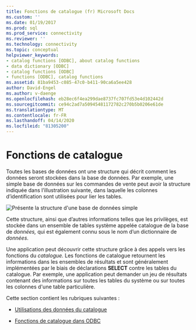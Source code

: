 ```yaml
---
title: Fonctions de catalogue (fr) Microsoft Docs
ms.custom: ''
ms.date: 01/19/2017
ms.prod: sql
ms.prod_service: connectivity
ms.reviewer: ''
ms.technology: connectivity
ms.topic: conceptual
helpviewer_keywords:
- catalog functions [ODBC], about catalog functions
- data dictionary [ODBC]
- catalog functions [ODBC]
- functions [ODBC], catalog functions
ms.assetid: 81ba9453-c085-47c0-b411-90ca6a5ee428
author: David-Engel
ms.author: v-daenge
ms.openlocfilehash: eb28ec6f4ea299dae8737fc707fd53e4d102442d
ms.sourcegitcommit: ce94c2ad7a50945481172782c270b5b0206e61de
ms.translationtype: MT
ms.contentlocale: fr-FR
ms.lasthandoff: 04/14/2020
ms.locfileid: "81305200"
---
```

# <a name="catalog-functions"></a>Fonctions de catalogue
Toutes les bases de données ont une structure qui décrit comment les données seront stockées dans la base de données. Par exemple, une simple base de données sur les commandes de vente peut avoir la structure indiquée dans l’illustration suivante, dans laquelle les colonnes d’identification sont utilisées pour lier les tables.  
  
 ![Présente la structure d'une base de données simple](../../../odbc/reference/develop-app/media/pr19.gif "pr19")  
  
 Cette structure, ainsi que d’autres informations telles que les privilèges, est stockée dans un ensemble de tables système appelée catalogue de la base de *données,* qui est également connu sous le nom d’un dictionnaire de *données*.  
  
 Une application peut découvrir cette structure grâce à des appels vers les fonctions du *catalogue.* Les fonctions de catalogue retournent les informations dans les ensembles de résultats et sont généralement implémentées par le biais de déclarations **SELECT** contre les tables du catalogue. Par exemple, une application peut demander un jeu de résultats contenant des informations sur toutes les tables du système ou sur toutes les colonnes d'une table particulière.  
  
 Cette section contient les rubriques suivantes :  
  
-   [Utilisations des données du catalogue](../../../odbc/reference/develop-app/uses-of-catalog-data.md)  
  
-   [Fonctions de catalogue dans ODBC](../../../odbc/reference/develop-app/catalog-functions-in-odbc.md)
